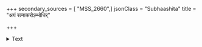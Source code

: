 +++
secondary_sources = [ "MSS_2660",]
jsonClass = "Subhaashita"
title = "अयं रत्नाकरोऽम्भोधिर्"

+++

<details><summary>Text</summary>

अयं रत्नाकरोऽम्भोधिर् इत्यसेवि धनाशया।  
धनं दूरेऽस्तु वदनम् अपूरि क्षारवारिभिः॥
</details>
